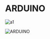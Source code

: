 # ARDUINO 


![a1](https://user-images.githubusercontent.com/73429989/97110102-5267bf80-16fd-11eb-8cae-71441edc7db5.png)




![ARDUINO](https://user-images.githubusercontent.com/73429989/97109973-6f4fc300-16fc-11eb-8c8d-f7ea94e8618f.jpg)
